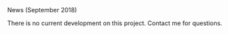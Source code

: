 <span id='welcome_news_container'>
<span id='welcome_news_title'>News (September 2018)</span>
<p> There is no current development on this project. Contact me for questions. </p>
</span>
